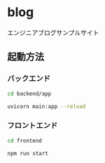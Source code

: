 # blog
エンジニアブログサンプルサイト

## 起動方法

### バックエンド

```bash
cd backend/app
```

```bash
uvicorn main:app --reload
```

### フロントエンド

```bash
cd frontend
```

```bash
npm run start
```
